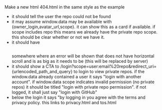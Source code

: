 Make a new html 404.html in the same style as the example

- it should tell the user the repo could not be found
- it may assume window.data may be available with {owner_login,avatar_url,scope}. it can show this as a card if available. if scope includes repo this means we already have the private repo scope. this should be clear whether or not we have it.
- it should have <pre></pre> somewhere where an error will be shown that does not have horizontal scroll and is as big as it needs to be (this will be replaced by server)
- it should show a CTA to /login?scope=user:email%20repo&redirect_uri={urlencoded_path_and_query} to login to view private repos. if the window.data already contained a user it says "login with another account". if window.data scope indicates invalid permission (no private repos) it should be titled "login with private repo permission". if not logged, it shall just say "login with GitHub"
- below the login it says "by logging in you agree with the terms and privacy policy. this links to privacy.html and tos.html

